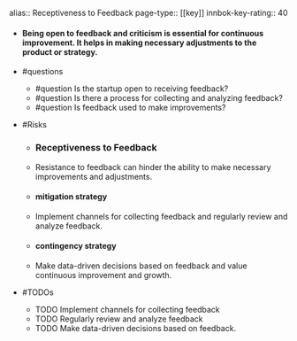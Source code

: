 alias:: Receptiveness to Feedback
page-type:: [[key]]
innbok-key-rating:: 40
- #### Being open to feedback and criticism is essential for continuous improvement. It helps in making necessary adjustments to the product or strategy.
- #questions
  - #question Is the startup open to receiving feedback?
  - #question Is there a process for collecting and analyzing feedback?
  - #question Is feedback used to make improvements?
- #Risks

  - ### Receptiveness to Feedback
  - Resistance to feedback can hinder the ability to make necessary improvements and adjustments.
  - #### mitigation strategy
  - Implement channels for collecting feedback and regularly review and analyze feedback.
  - #### contingency strategy
  - Make data-driven decisions based on feedback and value continuous improvement and growth.
- #TODOs
  - TODO Implement channels for collecting feedback
  - TODO  Regularly review and analyze feedback
  - TODO  Make data-driven decisions based on feedback.


